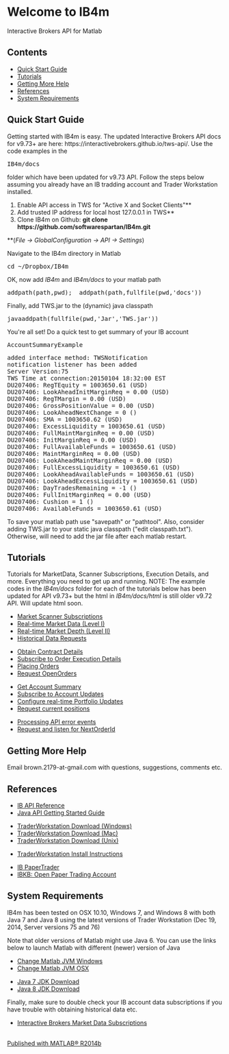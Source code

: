 <html><head>
    <meta http-equiv="Content-Type" content="text/html; charset=utf-8">
        <link rel="stylesheet" type="text/css" href="README.css">
            <meta name="generator" content="MATLAB 8.4"><link rel="schema.DC" href="http://purl.org/dc/elements/1.1/"><meta name="DC.date" content="2015-01-04"><meta name="DC.source" content="index.m"><style type="text/css">
                </style></head><body><div class="content"><h1>Welcome to IB4m</h1><p>Interactive Brokers API for Matlab</p><h2>Contents</h2><div><ul><li><a href="#1">Quick Start Guide</a></li><li><a href="#7">Tutorials</a></li><li><a href="#9">Getting More Help</a></li><li><a href="#10">References</a></li><li><a href="#11">System Requirements</a></li></ul></div><h2>Quick Start Guide<a name="1"></a></h2><p>Getting started with IB4m is easy.  The updated Interactive Brokers API docs for v9.73+ are here: https://interactivebrokers.github.io/tws-api/.  Use the code examples in the <pre class="codeinput"><span class="string">IB4m/docs</span></pre> folder which have been updated for v9.73 API. Follow the steps below assuming you already have an IB tradding account and Trader Workstation installed.</p>
                    <div>
                        <ol>
                            <li>Enable API access in TWS for "Active X and Socket Clients"**</li>
                            <li>Add trusted IP address for local host 127.0.0.1 in TWS**</li>
                            <li>Clone IB4m on Github: <b>git clone https://github.com/softwarespartan/IB4m.git</b></li>
                        </ol>
                    </div>
                    <p>**(<i>File -&gt; GlobalConfiguration -&gt; API -&gt; Settings</i>)</p>
                    <p>Navigate to the IB4m directory in Matlab</p><pre class="codeinput">cd <span class="string">~/Dropbox/IB4m</span></pre><p>OK, now add <i>IB4m</i> and <i>IB4m/docs</i> to your matlab path</p><pre class="codeinput">addpath(path,pwd);  addpath(path,fullfile(pwd,<span class="string">'docs'</span>))</pre><p>Finally, add TWS.jar to the (dynamic) java classpath</p><pre class="codeinput">javaaddpath(fullfile(pwd,<span class="string">'Jar'</span>,<span class="string">'TWS.jar'</span>))</pre>
                    <p>You're all set!  Do a quick test to get summary of your IB account</p>
                    <pre class="codeinput">AccountSummaryExample</pre>
<pre class="codeoutput">
added interface method: TWSNotification
notification listener has been added
Server Version:75
TWS Time at connection:20150104 18:32:00 EST
DU207406: RegTEquity = 1003650.61 (USD)
DU207406: LookAheadInitMarginReq = 0.00 (USD)
DU207406: RegTMargin = 0.00 (USD)
DU207406: GrossPositionValue = 0.00 (USD)
DU207406: LookAheadNextChange = 0 ()
DU207406: SMA = 1003650.62 (USD)
DU207406: ExcessLiquidity = 1003650.61 (USD)
DU207406: FullMaintMarginReq = 0.00 (USD)
DU207406: InitMarginReq = 0.00 (USD)
DU207406: FullAvailableFunds = 1003650.61 (USD)
DU207406: MaintMarginReq = 0.00 (USD)
DU207406: LookAheadMaintMarginReq = 0.00 (USD)
DU207406: FullExcessLiquidity = 1003650.61 (USD)
DU207406: LookAheadAvailableFunds = 1003650.61 (USD)
DU207406: LookAheadExcessLiquidity = 1003650.61 (USD)
DU207406: DayTradesRemaining = -1 ()
DU207406: FullInitMarginReq = 0.00 (USD)
DU207406: Cushion = 1 ()
DU207406: AvailableFunds = 1003650.61 (USD)
</pre>
<p>To save your matlab path use "savepath" or "pathtool". Also, consider adding TWS.jar to your static java classpath ("edit classpath.txt"). Otherwise, will need to add the jar file after each matlab restart.</p>
<h2>Tutorials<a name="7"></a></h2>
<p>Tutorials for MarketData, Scanner Subscriptions, Execution Details, and more.  Everything you need to get up and running.   NOTE: The example codes in the <i>IB4m/docs</i> folder for each of the tutorials below has been updated for API v9.73+ but the html in <i>IB4m/docs/html</i> is still older v9.72 API.  Will update html soon.</p>
<div><ul>
<li><a href="http://softwarespartan.github.io/IB4m/docs/html/ScannerSubscriptionExample.html">Market Scanner Subscriptions</a></li>
<li><a href="http://softwarespartan.github.io/IB4m/docs/html/MarketDataExample.html">Real-time Market Data (Level I)</a></li>
<li><a href="http://softwarespartan.github.io/IB4m/docs/html/MarketDepthExample.html">Real-time Market Depth (Level II)</a></li>
<li><a href="http://softwarespartan.github.io/IB4m/docs/html/HistoricalDataExample.html">Historical Data Requests</a></li>
</ul></div>
<div><ul>
<li><a href="http://softwarespartan.github.io/IB4m/docs/html/ContractDetailsExample.html">Obtain Contract Details</a></li>
<li><a href="http://softwarespartan.github.io/IB4m/docs/html/ExecutionDetailsExample.html">Subscribe to Order Execution Details</a></li>
<li><a href="http://softwarespartan.github.io/IB4m/docs/html/ExecutionDetailsExample.html">Placing Orders</a></li>
<li><a href="http://softwarespartan.github.io/IB4m/docs/html/OpenOrdersExample.html">Request OpenOrders</a></li>
</ul></div>
<div><ul>
<li><a href="http://softwarespartan.github.io/IB4m/docs/html/AccountSummaryExample.html">Get Account Summary</a></li>
<li><a href="http://softwarespartan.github.io/IB4m/docs/html/AccountUpdatesExample.html">Subscribe to Account Updates</a></li>
<li><a href="http://softwarespartan.github.io/IB4m/docs/html/PortfolioUpdateExample.html">Configure real-time Portfolio Updates</a></li>
<li><a href="http://softwarespartan.github.io/IB4m/docs/html/PositionsExample.html">Request current positions</a></li>
</ul></div>
<div><ul>
<li><a href="http://softwarespartan.github.io/IB4m/docs/html/ErrorExample.html">Processing API error events</a></li>
<li><a href="http://softwarespartan.github.io/IB4m/docs/html/NextOrderIdExample.html">Request and listen for NextOrderId</a></li>
</ul></div>
<h2>Getting More Help<a name="9"></a></h2>
<p>Email brown.2179-at-gmail.com with questions, suggestions, comments etc.</p>

<h2>References<a name="10"></a></h2>

<div><ul>
<li><a href="http://www.interactivebrokers.com/download/newMark/PDFs/APIprintable.pdf">IB API Reference</a></li>
<li><a href="https://www.interactivebrokers.com/download/JavaAPIGettingStarted.pdf">Java API Getting Started Guide</a></li>
</ul></div>

<div><ul>
<li><a href="https://www.interactivebrokers.com/en/?f=%2Fen%2Fcontrol%2Fsystemstandalone.php%3Fos%3Dwin%26amp%3Bib_entity%3D">TraderWorkstation Download (Windows)</a></li>
<li><a href="https://www.interactivebrokers.com/en/?f=%2Fen%2Fcontrol%2Fsystemstandalone.php%3Fos%3Dmac%26amp%3Bib_entity%3D">TraderWorkstation Download (Mac)</a></li>
<li><a href="https://www.interactivebrokers.com/en/?f=%2Fen%2Fcontrol%2Fsystemstandalone.php%3Fos%3Dunix%26amp%3Bib_entity%3D">TraderWorkstation Download (Unix)</a></li>
</ul></div>

<div><ul>
<li><a href="https://www.interactivebrokers.com/en/?f=%2Fen%2Fsoftware%2FinstallationInstructions.php">TraderWorkstation Install Instructions</a></li>
</ul></div>

<div><ul>
<li><a href="https://www.interactivebrokers.com/en/index.php?f=tws&amp;p=papertrader">IB PaperTrader</a></li>
<li><a href="http://ibkb.interactivebrokers.com/node/663">IBKB: Open Paper Trading Account</a></li>
</ul></div>

<h2>System Requirements<a name="11"></a></h2>
<p>IB4m has been tested on OSX 10.10, Windows 7, and Windows 8 with both Java 7 and Java 8 using the latest versions of Trader Workstation (Dec 19, 2014, Server versions 75 and 76)</p>
<p>Note that older versions of Matlab might use Java 6.  You can use the links below to launch Matlab with different (newer) version of Java</p>

<div><ul>
<li><a href="http://www.mathworks.com/matlabcentral/answers/130359-how-do-i-change-the-java-virtual-machine-jvm-that-matlab-is-using-on-windows">Change Matlab JVM Windows</a></li>
<li><a href="http://www.mathworks.com/matlabcentral/answers/103056-how-do-i-change-the-java-virtual-machine-jvm-that-matlab-is-using-for-mac-os">Change Matlab JVM OSX</a></li>
</ul></div>

<div><ul>
<li><a href="http://www.oracle.com/technetwork/java/javase/downloads/jdk7-downloads-1880260.html">Java 7 JDK Download</a></li>
<li><a href="http://www.oracle.com/technetwork/java/javase/downloads/jdk8-downloads-2133151.html">Java 8 JDK Download</a></li>
</ul></div>

<p>Finally, make sure to double check your IB account data subscriptions if you have trouble with obtaining historical data etc.</p>

<div><ul>
<li><a href="https://www.interactivebrokers.com/en/index.php?f=marketData&p=mdata">Interactive Brokers Market Data Subscriptions</a></li>
</ul></div>

<p class="footer"><br><a href="http://www.mathworks.com/products/matlab/">Published with MATLAB&reg; R2014b</a><br></p></div>
</body></html>

